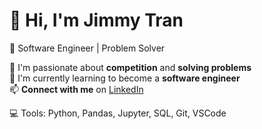 # 👋 Hi, I'm **Jimmy Tran**

🎯 Software Engineer | Problem Solver 

👀 I'm passionate about **competition** and **solving problems**  
🌱 I'm currently learning to become a **software engineer**  
📫 **Connect with me** on [LinkedIn](https://www.linkedin.com/in/jimmy-tran-2745401b1/)

💻 Tools: Python, Pandas, Jupyter, SQL, Git, VSCode
